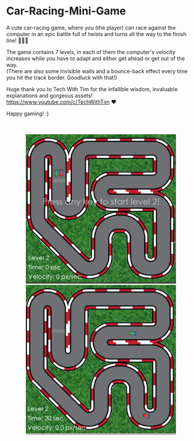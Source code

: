 ﻿# Car-Racing-Mini-Game

A cute car-racing game, where you (the player) can race against the computer in an epic battle full of twists and turns all the way to the finish line! 🏁🚩🏁

The game contains 7 levels, in each of them the computer's velocity increases while you have to adapt and either get ahead or get out of the way. <br>
(There are also some invisible walls and a bounce-back effect every time you hit the track border. Goodluck with that!)

Huge thank you to Tech With Tim for the infallible wisdom, invaluable explanations and gorgeous assets! 
<br>
https://www.youtube.com/c/TechWithTim ❤️

Happy gaming! :)

<br>
<p align = center>
<img width = 400 height = 400 src="game_view_2.png"> <img width = 400 height = 400 src="game_view_1.png">

